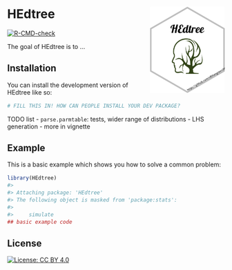 
<!-- README.md is generated from README.Rmd. Please edit that file -->

# HEdtree <img src='man/figures/hexbadge.png' style="float:right; height:200px;">

<!-- badges: start -->

[![R-CMD-check](https://github.com/petedodd/HEdtree/actions/workflows/R-CMD-check.yaml/badge.svg)](https://github.com/petedodd/HEdtree/actions/workflows/R-CMD-check.yaml)
<!-- badges: end -->

The goal of HEdtree is to …

## Installation

You can install the development version of HEdtree like so:

``` r
# FILL THIS IN! HOW CAN PEOPLE INSTALL YOUR DEV PACKAGE?
```

TODO list - `parse.parmtable`: tests, wider range of distributions - LHS
generation - more in vignette

## Example

This is a basic example which shows you how to solve a common problem:

``` r
library(HEdtree)
#> 
#> Attaching package: 'HEdtree'
#> The following object is masked from 'package:stats':
#> 
#>     simulate
## basic example code
```

## License

[![License: CC BY 4.0](https://img.shields.io/badge/License-CC_BY_4.0-lightgrey.svg)](https://creativecommons.org/licenses/by/4.0/)
